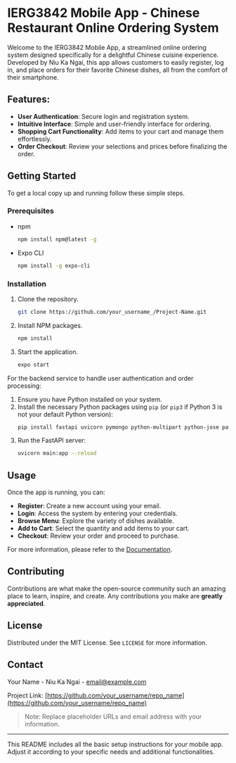 # IERG3842 Mobile App - Chinese Restaurant Online Ordering System

Welcome to the IERG3842 Mobile App, a streamlined online ordering system designed specifically for a delightful Chinese cuisine experience. Developed by Niu Ka Ngai, this app allows customers to easily register, log in, and place orders for their favorite Chinese dishes, all from the comfort of their smartphone.

## Features:

- **User Authentication**: Secure login and registration system.
- **Intuitive Interface**: Simple and user-friendly interface for ordering.
- **Shopping Cart Functionality**: Add items to your cart and manage them effortlessly.
- **Order Checkout**: Review your selections and prices before finalizing the order.

## Getting Started

To get a local copy up and running follow these simple steps.

### Prerequisites

- npm
  ```sh
  npm install npm@latest -g
  ```
- Expo CLI
  ```sh
  npm install -g expo-cli
  ```

### Installation

1. Clone the repository.
   ```sh
   git clone https://github.com/your_username_/Project-Name.git
   ```
2. Install NPM packages.
   ```sh
   npm install
   ```
3. Start the application.
   ```sh
   expo start
   ```

For the backend service to handle user authentication and order processing:

1. Ensure you have Python installed on your system.
2. Install the necessary Python packages using `pip` (or `pip3` if Python 3 is not your default Python version):
   ```sh
   pip install fastapi uvicorn pymongo python-multipart python-jose passlib python-dotenv
   ```
3. Run the FastAPI server:
   ```sh
   uvicorn main:app --reload
   ```

## Usage

Once the app is running, you can:

- **Register**: Create a new account using your email.
- **Login**: Access the system by entering your credentials.
- **Browse Menu**: Explore the variety of dishes available.
- **Add to Cart**: Select the quantity and add items to your cart.
- **Checkout**: Review your order and proceed to purchase.

For more information, please refer to the [Documentation](https://example.com).

## Contributing

Contributions are what make the open-source community such an amazing place to learn, inspire, and create. Any contributions you make are **greatly appreciated**.

## License

Distributed under the MIT License. See `LICENSE` for more information.

## Contact

Your Name - Niu Ka Ngai - email@example.com

Project Link: [https://github.com/your_username/repo_name](https://github.com/your_username/repo_name)

> Note: Replace placeholder URLs and email address with your information.

---

This README includes all the basic setup instructions for your mobile app. Adjust it according to your specific needs and additional functionalities.